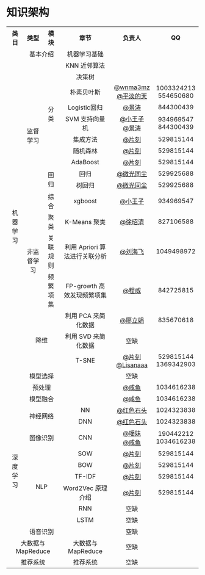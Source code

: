
# 知识架构

<table>
    <tr align="center">
        <th>类目</th>
        <th>类型</th>
        <th>模块</th>
        <th>章节</th>
        <th>负责人</th>
        <th>QQ</th>
    </tr>
    <tr align="center">
        <td rowspan="21">机器学习</td>
        <td colspan="2">基本介绍</td>
        <td>机器学习基础</td>
        <td></td>
        <td></td>
    </tr>
    <tr align="center">
        <td rowspan="11">监督学习</td>
        <td rowspan="8">分类</td>
        <td>KNN 近邻算法</td>
        <td></td>
        <td></td>
    </tr>
    <tr align="center">
        <td>决策树</td>
        <td></td>
        <td></td>
    </tr>
    <tr align="center">
        <td>朴素贝叶斯</td>
        <td><a href="https://github.com/wnma3mz">@wnma3mz</a><br/><a href="https://github.com/friedhelm739
">@平淡的天</a></td>
        <td>1003324213<br/>554650680</td>
    </tr>
    <tr align="center">
        <td>Logistic回归</td>
        <td><a href="https://github.com/jingwangfei">@景涛</a></td>
        <td>844300439</td>
    </tr>
    <tr align="center">
        <td>SVM 支持向量机</td>
        <td><a href="https://github.com/VPrincekin">@小王子</a><br/><a href="https://github.com/jingwangfei">@景涛</a></td>
        <td>934969547<br/>844300439</td>
    </tr>
    <tr align="center">
        <td>集成方法</td>
        <td><a href="https://github.com/jiangzhonglian">@片刻</a></td>
        <td>529815144</td>
    </tr>
    <tr align="center">
        <td>随机森林</td>
        <td><a href="https://github.com/jiangzhonglian">@片刻</a></td>
        <td>529815144</td>
    </tr>
    <tr align="center">
        <td>AdaBoost</td>
        <td><a href="https://github.com/jiangzhonglian">@片刻</a></td>
        <td>529815144</td>
    </tr>
    <tr align="center">
        <td rowspan="2">回归</td>
        <td>回归</td>
        <td><a href="https://github.com/DataMonk2017">@微光同尘</a></td>
        <td>529925688</td>
    </tr>
    <tr align="center">
        <td>树回归</td>
        <td><a href="https://github.com/DataMonk2017">@微光同尘</a></td>
        <td>529925688</td>
    </tr>
    <tr align="center">
        <td rowspan="1">综合</td>
        <td>xgboost</td>
        <td><a href="https://github.com/VPrincekin">@小王子</a></td>
        <td>934969547</td>
    </tr>
    <tr align="center">
        <td rowspan="3">非监督学习</td>
        <td rowspan="1">聚类</td>
        <td>K-Means 聚类</td>
        <td><a href="https://github.com/xuzhaoqing">@徐昭清</a></td>
        <td>827106588</td>
    </tr>
    <tr align="center">
        <td rowspan="1">关联规则</td>
        <td>利用 Apriori 算法进行关联分析</td>
        <td><a href="https://github.com/WindZQ">@刘海飞</a></td>
        <td>1049498972</td>
    </tr>
    <tr align="center">
        <td rowspan="1">频繁项集</td>
        <td>FP-growth 高效发现频繁项集</td>
        <td><a href="https://github.com/mikechengwei">@程威</a></td>
        <td>842725815</td>
    </tr>
    <tr align="center">
        <td rowspan="3" colspan="2">降维</td>
        <td>利用 PCA 来简化数据</td>
        <td><a href="https://github.com/lljuan330">@廖立娟</a></td>
        <td>835670618</td>
    </tr>
    <tr align="center">
        <td>利用 SVD 来简化数据</td>
        <td>空缺</td>
        <td></td>
    </tr>
    <tr align="center">
        <td>T-SNE</td>
        <td><a href="https://github.com/jiangzhonglian">@片刻</a><br/><a href="https://github.com/Lisanaaa">@Lisanaaa</a></td>
        <td>529815144<br/>1369342903</td>
    </tr>
    <tr align="center">
        <td rowspan="1" colspan="2">模型选择</td>
        <td></td>
        <td>空缺</td>
        <td></td>
    </tr>
    <tr align="center">
        <td rowspan="1" colspan="2">预处理</td>
        <td></td>
        <td><a href="https://github.com/Watermelon233">@咸鱼</a></td>
        <td>1034616238</td>
    </tr>
    <tr align="center">
        <td rowspan="1" colspan="2">模型融合</td>
        <td></td>
        <td><a href="https://github.com/Watermelon233">@咸鱼</a></td>
        <td>1034616238</td>
    </tr>
    <tr align="center">
        <td rowspan="10">深度学习</td>
        <td rowspan="2" colspan="2">神经网络</td>
        <td>NN</td>
        <td><a href="https://github.com/RedstoneWill">@红色石头</a></td>
        <td>1024323838</td>
    </tr>
    <tr align="center">
        <td>DNN</td>
        <td><a href="https://github.com/RedstoneWill">@红色石头</a></td>
        <td>1024323838</td>
    </tr>
    <tr align="center">
        <td rowspan="1" colspan="2">图像识别</td>
        <td>CNN</td>
        <td><a href="https://github.com/chenyyx">@瑶妹</a><br/><a href="https://github.com/Watermelon233">@咸鱼</a></td>
        <td>190442212<br/>1034616238</td>
    </tr>
    <tr align="center">
        <td rowspan="6" colspan="2">NLP</td>
        <td>SOW</td>
        <td><a href="https://github.com/jiangzhonglian">@片刻</a></td>
        <td>529815144</td>
    </tr>
    <tr align="center">
        <td>BOW</td>
        <td><a href="https://github.com/jiangzhonglian">@片刻</a></td>
        <td>529815144</td>
    </tr>
    <tr align="center">
        <td>TF-IDF</td>
        <td><a href="https://github.com/jiangzhonglian">@片刻</a></td>
        <td>529815144</td>
    </tr>
    <tr align="center">
        <td>Word2Vec 原理介绍</td>
        <td><a href="https://github.com/jiangzhonglian">@片刻</a></td>
        <td>529815144</td>
    </tr>
    <tr align="center">
        <td>RNN</td>
        <td>空缺</td>
        <td></td>
    </tr>
    <tr align="center">
        <td>LSTM</td>
        <td>空缺</td>
        <td></td>
    </tr>
    <tr align="center">
        <td rowspan="1" colspan="2">语音识别</td>
        <td></td>
        <td>空缺</td>
        <td></td>
    </tr>
    <tr align="center">
        <td colspan="3">大数据与MapReduce</td>
        <td>大数据与MapReduce</td>
        <td>空缺</td>
        <td></td>
    </tr>
    <tr align="center">
        <td colspan="3">推荐系统</td>
        <td>推荐系统</td>
        <td>空缺</td>
        <td></td>
    </tr>
</table>
